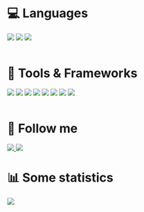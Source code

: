 # 💻 Languages
<div align="left">
    <img src="https://img.shields.io/badge/-python-090909?style=for-the-badge&logo=python&logoColor=06D001"/>
    <img src="https://img.shields.io/badge/-C-090909?style=for-the-badge&logo=C" />
    <img src="https://img.shields.io/badge/-C++-090909?style=for-the-badge&logo=C%2b%2b&logoColor=10439F" />
</div> <br />

# 🧰 Tools & Frameworks
<div align="left">
    <img src="https://img.shields.io/badge/-qt-180161?style=for-the-badge&logo=qt&logoColor=00FF00" />
    <img src="https://img.shields.io/badge/-git-180161?style=for-the-badge&logo=git&logoColor=FF8C00" />
    <img src="https://img.shields.io/badge/-Vim-019733.svg?style=for-the-badge&logo=vim&logoColor=white" />
    <img src="https://img.shields.io/badge/-sql-090909?style=for-the-badge&logo=sqlite&logoColor=FFA62F" />
    <img src="https://img.shields.io/badge/-firebase-090909?style=for-the-badge&logo=firebase&logoColor=F0E68C" />
    <img src="https://img.shields.io/badge/-linux-090909?style=for-the-badge&logo=kalilinux">
    <img src="https://img.shields.io/badge/-cmake-090909?style=for-the-badge&logo=cmake&logoColor=ff073a">
    <img src="https://img.shields.io/badge/-latex-090909?style=for-the-badge&logo=latex&logoColor=179BAE">
</div> <br />

# 📲 Follow me
<div align="left">
    <a href="https://t.me/Nep_pasha/">
        <img src="https://img.shields.io/badge/-telegram-090909?style=for-the-badge&logo=telegram" />
    </a>
    <a href="https://leetcode.com/u/GNU_nan0_machine_s0n/">
        <img src="https://img.shields.io/badge/-leetcode-090909?style=for-the-badge&logo=leetcode" />
    </a>
</div>

# 📊 Some statistics
<div align="left">
    <img src="https://github-profile-summary-cards.vercel.app/api/cards/repos-per-language?username=nepavellab&theme=dark" />
</div>
